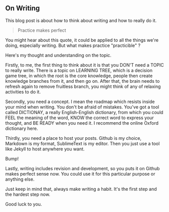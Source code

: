 ## On Writing

This blog post is about how to think about writing and how to really do it.

> Practice makes perfect

You might hear about this quote, it could be applied to all the things we're doing, especially writing. But what makes practice "practicible" ?

Here's my thought and understanding on the topic.

Firstly, to me, the first thing to think about it is that you DON'T need a TOPIC to really write. There is a topic on LEARNING TREE, which is a decision game tree, in which the root is the core knowledge, people then create knowledge branches from it, and then go on. After that, the brain needs to refresh again to remove fruitless branch, you might think of any of relaxing activities to do it.

Secondly, you need a concept. I mean the roadmap which resists inside your mind when writing. You don't be afraid of mistakes. You've got a tool called DICTIONAY, a really English-English dictionary, from which you could FEEL the meaning of the word, KNOW the correct word to express your thought, and BE READY when you need it. I recommend the online Oxford dictionary here.

Thirdly, you need a place to host your posts. Github is my choice, Markdown is my format, SublimeText is my editor. Then you just use a tool like Jekyll to host anywhere you want.

Bump!

Lastly, writing includes revision and development, so you puts it on Github makes perfect sense now. You could use it for this particular purpose or anything else.

Just keep in mind that, always make writing a habit. It's the first step and the hardest step now. 

Good luck to you.
